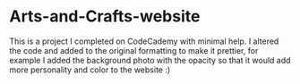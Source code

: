 # Arts-and-Crafts-website
This is a project I completed on CodeCademy with minimal help. I altered the code and added to the original formatting to make it prettier, for example I added the background photo with the opacity so that it would add more personality and color to the website :)
